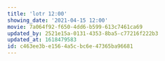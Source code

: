 ```yaml
---
title: 'lotr 12:00'
showing_date: '2021-04-15 12:00'
movie: 7a064f92-f650-4dd6-b599-613c7461ca69
updated_by: 2521e15a-0131-4353-8ba5-c77216f222b3
updated_at: 1618479583
id: c463ee3b-e156-4a5c-bc6e-47365ba96681
---
```

